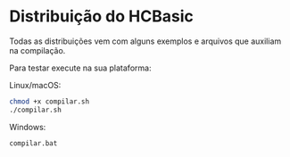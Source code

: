 # Distribuição do HCBasic

Todas as distribuições vem com alguns exemplos e arquivos que auxiliam na compilação.

Para testar execute na sua plataforma:

Linux/macOS:

```sh
chmod +x compilar.sh
./compilar.sh
```

Windows:

```sh
compilar.bat
```